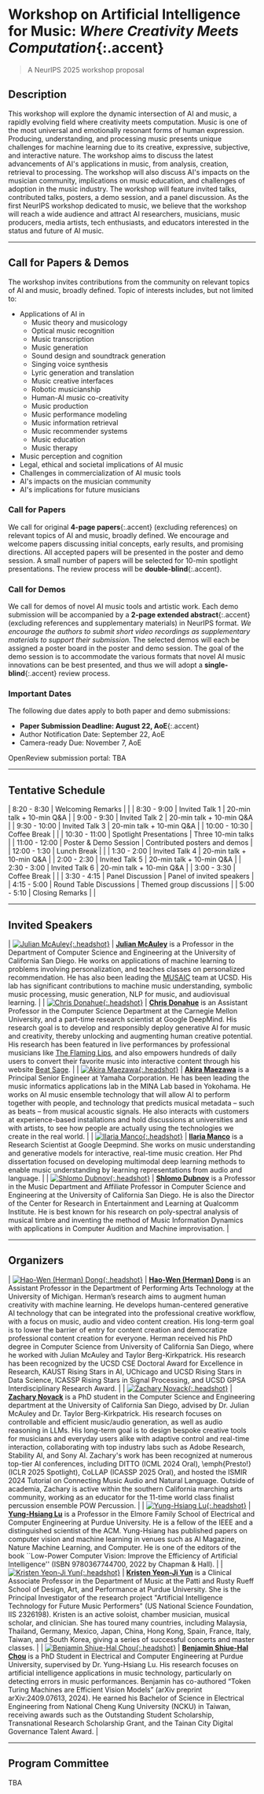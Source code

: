 # Workshop on Artificial Intelligence for Music: *Where Creativity Meets Computation*{:.accent}

> A NeurIPS 2025 workshop proposal

## Description

This workshop will explore the dynamic intersection of AI and music, a rapidly evolving field where creativity meets computation. Music is one of the most universal and emotionally resonant forms of human expression. Producing, understanding, and processing music presents unique challenges for machine learning due to its creative, expressive, subjective, and interactive nature. The workshop aims to discuss the latest advancements of AI's applications in music, from analysis, creation, retrieval to processing. The workshop will also discuss AI's impacts on the musician community, implications on music education, and challenges of adoption in the music industry. The workshop will feature invited talks, contributed talks, posters, a demo session, and a panel discussion. As the first NeurIPS workshop dedicated to music, we believe that the workshop will reach a wide audience and attract AI researchers, musicians, music producers, media artists, tech enthusiasts, and educators interested in the status and future of AI music.

---

## Call for Papers & Demos

The workshop invites contributions from the community on relevant topics of AI and music, broadly defined. Topic of interests includes, but not limited to:

- Applications of AI in
  - Music theory and musicology
  - Optical music recognition
  - Music transcription
  - Music generation
  - Sound design and soundtrack generation
  - Singing voice synthesis
  - Lyric generation and translation
  - Music creative interfaces
  - Robotic musicianship
  - Human-AI music co-creativity
  - Music production
  - Music performance modeling
  - Music information retrieval
  - Music recommender systems
  - Music education
  - Music therapy
- Music perception and cognition
- Legal, ethical and societal implications of AI music
- Challenges in commercialization of AI music tools
- AI's impacts on the musician community
- AI's implications for future musicians

### Call for Papers

We call for original **4-page papers**{:.accent} (excluding references) on relevant topics of AI and music, broadly defined. We encourage and welcome papers discussing initial concepts, early results, and promising directions. All accepted papers will be presented in the poster and demo session. A small number of papers will be selected for 10-min spotlight presentations. The review process will be **double-blind**{:.accent}.

### Call for Demos

We call for demos of novel AI music tools and artistic work. Each demo submission will be accompanied by a **2-page extended abstract**{:.accent} (excluding references and supplementary materials) in NeurIPS format. *We encourage the authors to submit short video recordings as supplementary materials to support their submission.* The selected demos will each be assigned a poster board in the poster and demo session. The goal of the demo session is to accommodate the various formats that novel AI music innovations can be best presented, and thus we will adopt a **single-blind**{:.accent} review process.

### Important Dates

The following due dates apply to both paper and demo submissions:

- **Paper Submission Deadline: August 22, AoE**{:.accent}
- Author Notification Date: September 22, AoE
- Camera-ready Due: November 7, AoE

OpenReview submission portal: TBA

---

## Tentative Schedule

<div class="table-wrapper schedule" markdown="block">

| 8:20  - 8:30  | Welcoming Remarks       |                               |
| 8:30  - 9:00  | Invited Talk 1          | 20-min talk + 10-min Q&A      |
| 9:00  - 9:30  | Invited Talk 2          | 20-min talk + 10-min Q&A      |
| 9:30  - 10:00 | Invited Talk 3          | 20-min talk + 10-min Q&A      |
| 10:00 - 10:30 | Coffee Break            |                               |
| 10:30 - 11:00 | Spotlight Presentations | Three 10-min talks            |
| 11:00 - 12:00 | Poster & Demo Session   | Contributed posters and demos |
| 12:00 - 1:30  | Lunch Break             |                               |
| 1:30  - 2:00  | Invited Talk 4          | 20-min talk + 10-min Q&A      |
| 2:00  - 2:30  | Invited Talk 5          | 20-min talk + 10-min Q&A      |
| 2:30  - 3:00  | Invited Talk 6          | 20-min talk + 10-min Q&A      |
| 3:00  - 3:30  | Coffee Break            |                               |
| 3:30  - 4:15  | Panel Discussion        | Panel of invited speakers     |
| 4:15  - 5:00  | Round Table Discussions | Themed group discussions      |
| 5:00  - 5:10  | Closing Remarks         |                               |

</div>

---

## Invited Speakers


| [![Julian McAuley](headshots/mcauley.jpg){:.headshot}](https://cseweb.ucsd.edu/~jmcauley/) | **[Julian McAuley](https://cseweb.ucsd.edu/~jmcauley/)** is a Professor in the Department of Computer Science and Engineering at the University of California San Diego. He works on applications of machine learning to problems involving personalization, and teaches classes on personalized recommendation. He has also been leading the [MUSAIC](https://ucsd-musaic.github.io/) team at UCSD. His lab has significant contributions to machine music understanding, symbolic music processing, music generation, NLP for music, and audiovisual learning. |
| [![Chris Donahue](headshots/donahue.jpg){:.headshot}](https://chrisdonahue.com/) | **[Chris Donahue](https://chrisdonahue.com/)** is an Assistant Professor in the Computer Science Department at the Carnegie Mellon University, and a part-time research scientist at Google DeepMind. His research goal is to develop and responsibly deploy generative AI for music and creativity, thereby unlocking and augmenting human creative potential. His research has been featured in live performances by professional musicians like [The Flaming Lips](https://magenta.tensorflow.org/fruitgenie), and also empowers hundreds of daily users to convert their favorite music into interactive content through his website [Beat Sage](https://www.roadtovr.com/beat-saber-project-uses-ai-generate-custom-beat-maps-song/). |
| [![Akira Maezawa](headshots/maezawa.jpg){:.headshot}](https://www.linkedin.com/in/akira-maezawa-7662a655/) | **[Akira Maezawa](https://www.linkedin.com/in/akira-maezawa-7662a655/)** is a Principal Senior Engineer at Yamaha Corporation. He has been leading the music informatics applications lab in the MINA Lab based in Yokohama. He works on AI music ensemble technology that will allow AI to perform together with people, and technology that predicts musical metadata – such as beats – from musical acoustic signals. He also interacts with customers at experience-based installations and hold discussions at universities and with artists, to see how people are actually using the technologies we create in the real world. |
| [![Ilaria Manco](headshots/manco.jpg){:.headshot}](https://ilariamanco.com/) | **[Ilaria Manco](https://ilariamanco.com/)** is a Research Scientist at Google Deepmind. She works on music understanding and generative models for interactive, real-time music creation. Her Phd dissertation focused on developing multimodal deep learning methods to enable music understanding by learning representations from audio and language. |
| [![Shlomo Dubnov](headshots/dubnov.jpg){:.headshot}](https://scholar.google.com/citations?user=NJfiIl8AAAAJ) | **[Shlomo Dubnov](https://scholar.google.com/citations?user=NJfiIl8AAAAJ)** is a Professor in the Music Department and Affiliate Professor in Computer Science and Engineering at the University of California San Diego. He is also the Director of the Center for Research in Entertainment and Learning at Qualcomm Institute. He is best known for his research on poly-spectral analysis of musical timbre and inventing the method of Music Information Dynamics with applications in Computer Audition and Machine improvisation. |

---

## Organizers

| [![Hao-Wen (Herman) Dong](headshots/dong.jpg){:.headshot}](https://hermandong.com/) | **[Hao-Wen (Herman) Dong](https://hermandong.com/)** is an Assistant Professor in the Department of Performing Arts Technology at the University of Michigan. Herman’s research aims to augment human creativity with machine learning. He develops human-centered generative AI technology that can be integrated into the professional creative workflow, with a focus on music, audio and video content creation. His long-term goal is to lower the barrier of entry for content creation and democratize professional content creation for everyone. Herman received his PhD degree in Computer Science from University of California San Diego, where he worked with Julian McAuley and Taylor Berg-Kirkpatrick. His research has been recognized by the UCSD CSE Doctoral Award for Excellence in Research, KAUST Rising Stars in AI, UChicago and UCSD Rising Stars in Data Science, ICASSP Rising Stars in Signal Processing, and UCSD GPSA Interdisciplinary Research Award. |
| [![Zachary Novack](headshots/novack.jpg){:.headshot}](https://zacharynovack.github.io/) | **[Zachary Novack](https://zacharynovack.github.io/)** is a PhD student in the Computer Science and Engineering department at the University of California San Diego, advised by Dr. Julian McAuley and Dr. Taylor Berg-Kirkpatrick. His research focuses on controllable and efficient music/audio generation, as well as audio reasoning in LLMs. His long-term goal is to design bespoke creative tools for musicians and everyday users alike with adaptive control and real-time interaction, collaborating with top industry labs such as Adobe Research, Stability AI, and Sony AI. Zachary's work has been recognized at numerous top-tier AI conferences, including DITTO (ICML 2024 Oral), \emph{Presto!} (ICLR 2025 Spotlight), CoLLAP (ICASSP 2025 Oral), and hosted the ISMIR 2024 Tutorial on Connecting Music Audio and Natural Language. Outside of academia, Zachary is active within the southern California marching arts community, working as an educator for the 11-time world class finalist percussion ensemble POW Percussion. |
| [![Yung-Hsiang Lu](headshots/lu.jpg){:.headshot}](https://yhlu.net/) | **[Yung-Hsiang Lu](https://yhlu.net/)** is a Professor in the Elmore Family School of Electrical and Computer Engineering at Purdue University. He is a fellow of the IEEE and a distinguished scientist of the ACM. Yung-Hsiang has published papers on computer vision and machine learning in venues such as AI Magazine, Nature Machine Learning, and Computer. He is one of the editors of the book ``Low-Power Computer Vision: Improve the Efficiency of Artificial Intelligence'' (ISBN 9780367744700, 2022 by Chapman \& Hall). |
| [![Kristen Yeon-Ji Yun](headshots/yun.jpg){:.headshot}](https://kristenyeonjiyun.com/) | **[Kristen Yeon-Ji Yun](https://kristenyeonjiyun.com/)** is a Clinical Associate Professor in the Department of Music at the Patti and Rusty Rueff School of Design, Art, and Performance at Purdue University. She is the Principal Investigator of the research project "Artificial Intelligence Technology for Future Music Performers" (US National Science Foundation, IIS 2326198). Kristen is an active soloist, chamber musician, musical scholar, and clinician. She has toured many countries, including Malaysia, Thailand, Germany, Mexico, Japan, China, Hong Kong, Spain, France, Italy, Taiwan, and South Korea, giving a series of successful concerts and master classes. |
| [![Benjamin Shiue-Hal Chou](headshots/chou.jpg){:.headshot}](https://www.linkedin.com/in/benjamin-chou-6aa058228/) | **[Benjamin Shiue-Hal Chou](https://www.linkedin.com/in/benjamin-chou-6aa058228/)** is a PhD Student in Electrical and Computer Engineering at Purdue University, supervised by Dr. Yung-Hsiang Lu. His research focuses on artificial intelligence applications in music technology, particularly on detecting errors in music performances. Benjamin has co-authored “Token Turing Machines are Efficient Vision Models” (arXiv preprint arXiv:2409.07613, 2024). He earned his Bachelor of Science in Electrical Engineering from National Cheng Kung University (NCKU) in Taiwan, receiving awards such as the Outstanding Student Scholarship, Transnational Research Scholarship Grant, and the Tainan City Digital Governance Talent Award. |

---

## Program Committee

TBA
